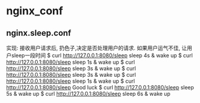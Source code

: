 nginx_conf
==========

nginx.sleep.conf
--------------
实现: 接收用户请求后, 扔色子,决定是否处理用户的请求. 如果用户运气不佳, 让用户sleep一段时间
$ curl http://127.0.0.1:8080/sleep
sleep 4s & wake up
$ curl http://127.0.0.1:8080/sleep
sleep 1s & wake up
$ curl http://127.0.0.1:8080/sleep
sleep 3s & wake up
$ curl http://127.0.0.1:8080/sleep
sleep 3s & wake up
$ curl http://127.0.0.1:8080/sleep
sleep 1s & wake up
$ curl http://127.0.0.1:8080/sleep
Good luck
$ curl http://127.0.0.1:8080/sleep
sleep 5s & wake up
$ curl http://127.0.0.1:8080/sleep
sleep 6s & wake up

